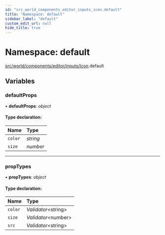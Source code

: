 ```yaml
---
id: "src_world_components_editor_inputs_icon.default"
title: "Namespace: default"
sidebar_label: "default"
custom_edit_url: null
hide_title: true
---
```


# Namespace: default

[src/world/components/editor/inputs/Icon](src_world_components_editor_inputs_icon.md).default

## Variables

### defaultProps

• **defaultProps**: *object*

#### Type declaration:

Name | Type |
:------ | :------ |
`color` | *string* |
`size` | *number* |

___

### propTypes

• **propTypes**: *object*

#### Type declaration:

Name | Type |
:------ | :------ |
`color` | *Validator*<string\> |
`size` | *Validator*<number\> |
`src` | *Validator*<string\> |
